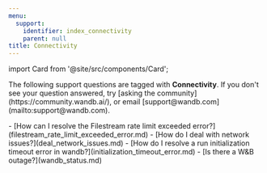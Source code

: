 ```yaml
---
menu:
  support:
    identifier: index_connectivity
    parent: null
title: Connectivity
---
```


import Card from '@site/src/components/Card';

<Card className="card-support-index">
  <p>The following support questions are tagged with <b>Connectivity</b>. If you don't see 
your question answered, try [asking the community](https://community.wandb.ai/), 
or email [support@wandb.com](mailto:support@wandb.com).</p>
</Card>
- [How can I resolve the Filestream rate limit exceeded error?](filestream_rate_limit_exceeded_error.md)
- [How do I deal with network issues?](deal_network_issues.md)
- [How do I resolve a run initialization timeout error in wandb?](initialization_timeout_error.md)
- [Is there a W&B outage?](wandb_status.md)